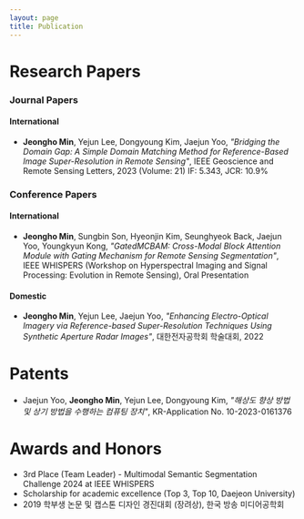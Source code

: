 ```yaml
---
layout: page
title: Publication
---
```


# Research Papers

### Journal Papers

#### International

- **Jeongho Min**, Yejun Lee, Dongyoung Kim, Jaejun Yoo, _"Bridging the Domain Gap: A Simple Domain Matching Method for Reference-Based Image Super-Resolution in Remote Sensing"_, IEEE Geoscience and Remote Sensing Letters, 2023 (Volume: 21) IF: 5.343, JCR: 10.9%

### Conference Papers

#### International

- **Jeongho Min**, Sungbin Son, Hyeonjin Kim, Seunghyeok Back, Jaejun Yoo, Youngkyun Kong, _"GatedMCBAM: Cross-Modal Block Attention Module with Gating Mechanism for Remote Sensing Segmentation"_, IEEE WHISPERS (Workshop on Hyperspectral Imaging and Signal Processing: Evolution in Remote Sensing), Oral Presentation

#### Domestic

- **Jeongho Min**, Yejun Lee, Jaejun Yoo, _"Enhancing Electro-Optical Imagery via Reference-based Super-Resolution Techniques Using Synthetic Aperture Radar Images"_, 대한전자공학회 학술대회, 2022

# Patents

- Jaejun Yoo, **Jeongho Min**, Yejun Lee, Dongyoung Kim, _"해상도 향상 방법 및 상기 방법을 수행하는 컴퓨팅 장치"_, KR-Application No. 10-2023-0161376

# Awards and Honors

* 3rd Place (Team Leader) - Multimodal Semantic Segmentation Challenge 2024 at IEEE WHISPERS
* Scholarship for academic excellence (Top 3, Top 10, Daejeon University)
* 2019 학부생 논문 및 캡스톤 디자인 경진대회 (장려상), 한국 방송 미디어공학회
